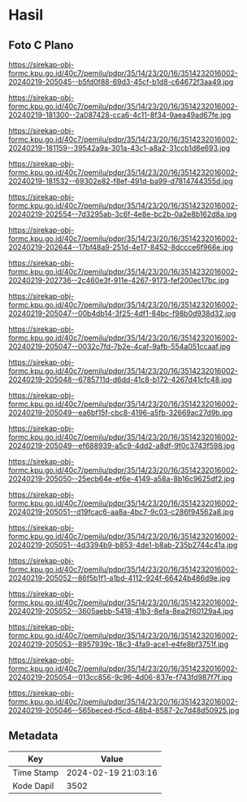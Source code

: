 # Hasil

## Foto C Plano

https://sirekap-obj-formc.kpu.go.id/40c7/pemilu/pdpr/35/14/23/20/16/3514232016002-20240219-205045--b5fd0f88-69d3-45cf-b1d8-c64672f3aa49.jpg

https://sirekap-obj-formc.kpu.go.id/40c7/pemilu/pdpr/35/14/23/20/16/3514232016002-20240219-181300--2a087428-cca6-4c11-8f34-9aea49ad67fe.jpg

https://sirekap-obj-formc.kpu.go.id/40c7/pemilu/pdpr/35/14/23/20/16/3514232016002-20240219-181159--39542a9a-301a-43c1-a8a2-31ccb1d8e693.jpg

https://sirekap-obj-formc.kpu.go.id/40c7/pemilu/pdpr/35/14/23/20/16/3514232016002-20240219-181532--69302e82-f8ef-491d-ba99-d7814744355d.jpg

https://sirekap-obj-formc.kpu.go.id/40c7/pemilu/pdpr/35/14/23/20/16/3514232016002-20240219-202554--7d3295ab-3c6f-4e8e-bc2b-0a2e8b162d8a.jpg

https://sirekap-obj-formc.kpu.go.id/40c7/pemilu/pdpr/35/14/23/20/16/3514232016002-20240219-202644--17bf48a9-251d-4e17-8452-8dccce6f966e.jpg

https://sirekap-obj-formc.kpu.go.id/40c7/pemilu/pdpr/35/14/23/20/16/3514232016002-20240219-202736--2c460e3f-911e-4267-9173-fef200ec17bc.jpg

https://sirekap-obj-formc.kpu.go.id/40c7/pemilu/pdpr/35/14/23/20/16/3514232016002-20240219-205047--00b4db14-3f25-4df1-84bc-f98b0d938d32.jpg

https://sirekap-obj-formc.kpu.go.id/40c7/pemilu/pdpr/35/14/23/20/16/3514232016002-20240219-205047--0032c7fd-7b2e-4caf-9afb-554a051ccaaf.jpg

https://sirekap-obj-formc.kpu.go.id/40c7/pemilu/pdpr/35/14/23/20/16/3514232016002-20240219-205048--6785711d-d6dd-41c8-b172-4267d41cfc48.jpg

https://sirekap-obj-formc.kpu.go.id/40c7/pemilu/pdpr/35/14/23/20/16/3514232016002-20240219-205049--ea6bf15f-cbc8-4196-a5fb-32669ac27d9b.jpg

https://sirekap-obj-formc.kpu.go.id/40c7/pemilu/pdpr/35/14/23/20/16/3514232016002-20240219-205049--ef688939-a5c9-4dd2-a8df-9f0c3743f598.jpg

https://sirekap-obj-formc.kpu.go.id/40c7/pemilu/pdpr/35/14/23/20/16/3514232016002-20240219-205050--25ecb64e-ef6e-4149-a58a-8b16c9625df2.jpg

https://sirekap-obj-formc.kpu.go.id/40c7/pemilu/pdpr/35/14/23/20/16/3514232016002-20240219-205051--d19fcac6-aa8a-4bc7-9c03-c286f94562a8.jpg

https://sirekap-obj-formc.kpu.go.id/40c7/pemilu/pdpr/35/14/23/20/16/3514232016002-20240219-205051--4d3394b9-b853-4de1-b8ab-235b2744c41a.jpg

https://sirekap-obj-formc.kpu.go.id/40c7/pemilu/pdpr/35/14/23/20/16/3514232016002-20240219-205052--86f5b1f1-a1bd-4112-924f-66424b486d9e.jpg

https://sirekap-obj-formc.kpu.go.id/40c7/pemilu/pdpr/35/14/23/20/16/3514232016002-20240219-205052--3605aebb-5418-41b3-8efa-8ea2f60129a4.jpg

https://sirekap-obj-formc.kpu.go.id/40c7/pemilu/pdpr/35/14/23/20/16/3514232016002-20240219-205053--8957939c-18c3-4fa9-ace1-e4fe8bf3751f.jpg

https://sirekap-obj-formc.kpu.go.id/40c7/pemilu/pdpr/35/14/23/20/16/3514232016002-20240219-205054--013cc856-9c96-4d06-837e-f743fd987f7f.jpg

https://sirekap-obj-formc.kpu.go.id/40c7/pemilu/pdpr/35/14/23/20/16/3514232016002-20240219-205046--565beced-f5cd-48b4-8587-2c7d48d50925.jpg


## Metadata

| Key        | Value               |
| ---------- | ------------------- |
| Time Stamp | 2024-02-19 21:03:16 |
| Kode Dapil | 3502                |



